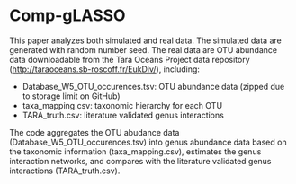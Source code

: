 # Comp-gLASSO

This paper analyzes both simulated and real data. The simulated data are generated with random number seed. The real data are OTU abundance data downloadable from the Tara Oceans Project data repository (http://taraoceans.sb-roscoff.fr/EukDiv/), including:

- Database_W5_OTU_occurences.tsv: OTU abundance data (zipped due to storage limit on GitHub)
- taxa_mapping.csv: taxonomic hierarchy for each OTU
- TARA_truth.csv: literature validated genus interactions

The code aggregates the OTU abudance data (Database_W5_OTU_occurences.tsv) into genus abundance data based on the taxonomic information (taxa_mapping.csv), estimates the genus interaction networks, and compares with the literature validated genus interactions (TARA_truth.csv).
